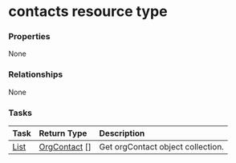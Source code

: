 # contacts resource type



### Properties
None

### Relationships
None


### Tasks

| Task		   | Return Type	|Description|
|:---------------|:--------|:----------|
|[List](../api/orgcontact_list.md) | [OrgContact](orgcontact.md) [] |Get orgContact object collection. |

<!-- uuid: 6f8eac85-6e4c-4f79-9bfc-99c7f3c8c81e
2015-10-09 18:41:45 UTC -->